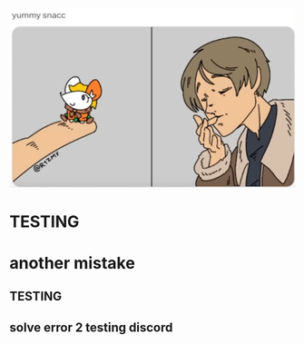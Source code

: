 <p align="center">
    <img src="./wut.png" alt="img">
</p>
<h1>TESTING<h1>
another mistake
<h2>TESTING<h2>
solve error 2
testing discord
